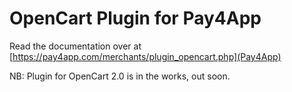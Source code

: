 
OpenCart Plugin for Pay4App
==========================

Read the documentation over at [https://pay4app.com/merchants/plugin_opencart.php](Pay4App)

NB: Plugin for OpenCart 2.0 is in the works, out soon.


